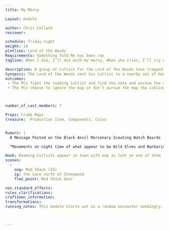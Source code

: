 ```yaml
---
title: My Mercy

Layout: module

author: Chris Colland 
reviewer: 

schedule: friday night
weight: 14
plotline: Lord of the Woods
Requirements: Something Told Me has been ran
tagline: When I die, I’ll die with my mercy, When she cries, I’ll cry with her.  

description: A group of Cultist for the Lord of the Woods have trapped a brother and sister in a cave just North of town, one of the siblings killing a few of the cultists when they ambushed them on a walk home now, they have them cornered….
Synopsis: The Lord of the Woods sent his Cultist to a nearby set of houses just outside of Stonewood proper, a brother and sister were taking a walk at night. The two were set upon by the two the Cultists and managed to kill a few cultists but were overran. They fled and were chased on a set path to lure them to “the Cave” that the Cultist use to trap people in when chasing and trap them. One of the Siblings set some makeshift traps and held the advance of the off, they wrote a note and attempted to make a break for it but one was captured and “Harvested” by the Lord of the Woods and returned to “the Cave” hold up in a small passageway, they await hope as a cultist took the message recklessly and went towards town with greed in their eyes.
outcomes: 
 - The PCs fight the roaming Cultist and find the note and pursue the map to the cave to rescue the siblings
 - The PCs choose to ignore the map or don’t pursue the map the siblings are killed at just before Sunrise by the Lord of the Woods



number_of_cast_members: 7

Props: Crude Maps
treasure:  Production Item, Components, Coins


Rumors: |
  A Message Posted on the Black Anvil Mercenary Scouting Watch Boards

  “Movements at night time of what appear to be Wild Elves and Barbarians mostly, a few Humans among them, have been spotted to the West of Stonewood. If you get close to them, they will stop and stare at you but wont advance unless you do. Speaking with them has not gained much result yet, they seem to me stalking something or seeking something. The most distinguishing marks we can find of them is that they have Black and Green markings on their faces in the shape of vines and leaves.”

Hook: Roaming Cultists appear in town with map as loot on one of them
scenes: 
  - 
    oog: Mod Shack (IG) 
    ig: the Cave north of Stonewood
    flee_point: Mod Shack Door

non_standard_effects: 
rules_clarifications: 
craftsman_information: 
transformations: 
running_notes: This module starts out as a random encounter seemingly. One of the 5 Cultists has a Map to “the Cave” North of Stonewood that the siblings are hold up in. They PCs will loot the map upon defeating the roaming Cultists. The PCs are free to engage in this module how they wish. They can 1) gather a team and hunt the Cave down to save them, 2) Go alone or small squad to rescue them, or 3) ignore the map completely and write it off which the Lord of the Woods kills the siblings just before Sunrise. The Siblings hold the location of where the “Vine people” have been sighted coming and going from but can only take them there in the daytime, too unsafe at night and hard to find. They also overheard the Lord of the Woods Cultist about a group called the “Circle of Blackened Thorns” that is linked to the Lord of the Woods they think but no other information.



---
```


